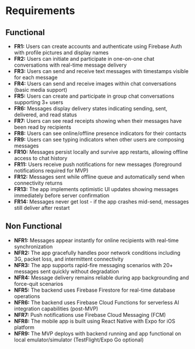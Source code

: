 # Requirements

## Functional

- **FR1:** Users can create accounts and authenticate using Firebase Auth with profile pictures and display names
- **FR2:** Users can initiate and participate in one-on-one chat conversations with real-time message delivery
- **FR3:** Users can send and receive text messages with timestamps visible for each message
- **FR4:** Users can send and receive images within chat conversations (basic media support)
- **FR5:** Users can create and participate in group chat conversations supporting 3+ users
- **FR6:** Messages display delivery states indicating sending, sent, delivered, and read status
- **FR7:** Users can see read receipts showing when their messages have been read by recipients
- **FR8:** Users can see online/offline presence indicators for their contacts
- **FR9:** Users can see typing indicators when other users are composing messages
- **FR10:** Messages persist locally and survive app restarts, allowing offline access to chat history
- **FR11:** Users receive push notifications for new messages (foreground notifications required for MVP)
- **FR12:** Messages sent while offline queue and automatically send when connectivity returns
- **FR13:** The app implements optimistic UI updates showing messages immediately before server confirmation
- **FR14:** Messages never get lost - if the app crashes mid-send, messages still deliver after restart

## Non Functional

- **NFR1:** Messages appear instantly for online recipients with real-time synchronization
- **NFR2:** The app gracefully handles poor network conditions including 3G, packet loss, and intermittent connectivity
- **NFR3:** The app supports rapid-fire messaging scenarios with 20+ messages sent quickly without degradation
- **NFR4:** Message delivery remains reliable during app backgrounding and force-quit scenarios
- **NFR5:** The backend uses Firebase Firestore for real-time database operations
- **NFR6:** The backend uses Firebase Cloud Functions for serverless AI integration capabilities (post-MVP)
- **NFR7:** Push notifications use Firebase Cloud Messaging (FCM)
- **NFR8:** The mobile app is built using React Native with Expo for iOS platform
- **NFR9:** The MVP deploys with backend running and app functional on local emulator/simulator (TestFlight/Expo Go optional)
